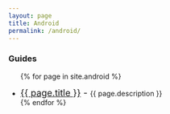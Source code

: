 ```yaml
---
layout: page
title: Android
permalink: /android/
---
```


### Guides
<ul>

{% for page in site.android %}
  <li>
    <span style="font-size: 18px;"><a href="{{ page.url }}">{{ page.title }}</a> - </span>
    <span>{{ page.description }}</span>
  </li>
{% endfor %}

</ul>
